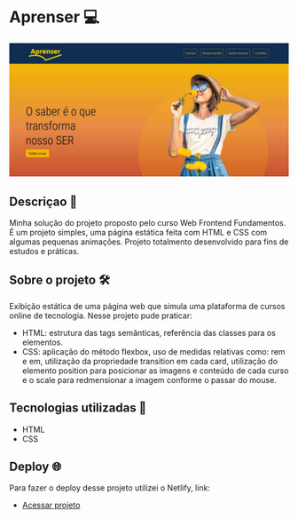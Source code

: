 # Aprenser 💻
![screenshot](assets/imagens/screenshot1.jpg)

## Descriçao 📝
Minha solução do projeto proposto pelo curso Web Frontend Fundamentos. É um projeto simples, uma página estática feita com HTML e CSS com algumas pequenas animações. Projeto totalmento desenvolvido para fins de estudos e práticas.

## Sobre o projeto 🛠️
Exibição estática de uma página web que simula uma plataforma de cursos online de tecnologia. Nesse projeto pude praticar:
- HTML: estrutura das tags semânticas, referência das classes para os elementos.
- CSS: aplicação do método flexbox, uso de medidas relativas como: rem e em, utilização da propriedade transition em cada card, utilização do elemento position para posicionar as imagens e conteúdo de cada curso e o scale para redmensionar a imagem conforme o passar do mouse.

## Tecnologias utilizadas 🤖
- HTML
- CSS

## Deploy 🌐
Para fazer o deploy desse projeto utilizei o Netlify, link:
- [Acessar projeto](https://projetoaprenser.netlify.app)